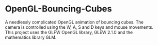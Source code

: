 # OpenGL-Bouncing-Cubes
A needlessly complicated OpenGL animation of bouncing cubes.
The camera is controlled using the W, A, S and D keys and mouse movements.
This project uses the GLFW OpenGL library, GLEW 2.1.0 and the mathematics library GLM.
